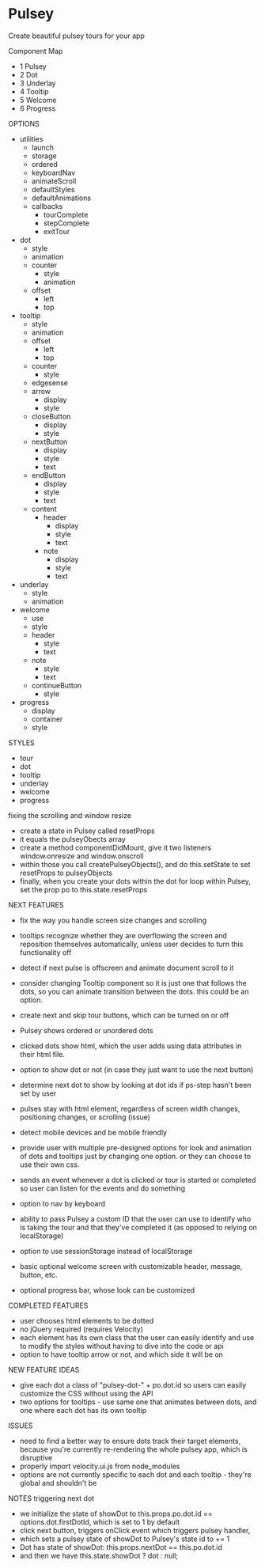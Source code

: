 # Pulsey
Create beautiful pulsey tours for your app

Component Map
- 1 Pulsey
- 2 Dot
- 3 Underlay
- 4 Tooltip
- 5 Welcome
- 6 Progress

OPTIONS
- utilities
  - launch
  - storage
  - ordered
  - keyboardNav
  - animateScroll
  - defaultStyles
  - defaultAnimations
  - callbacks
    - tourComplete
    - stepComplete
    - exitTour  
- dot
  - style
  - animation
  - counter
    - style
    - animation
  - offset
    - left
    - top
- tooltip
  - style
  - animation
  - offset
    - left
    - top
  - counter
    - style
  - edgesense
  - arrow
    - display
    - style
  - closeButton
    - display
    - style
  - nextButton
    - display
    - style
    - text
  - endButton
    - display
    - style
    - text
  - content
    - header
      - display
      - style
      - text
    - note
      - display
      - style
      - text
- underlay
  - style
  - animation
- welcome
  - use
  - style
  - header
    - style
    - text
  - note
    - style
    - text
  - continueButton
    - style
- progress
  - display
  - container
  - style

STYLES
- tour
- dot
- tooltip
- underlay
- welcome
- progress


fixing the scrolling and window resize
- create a state in Pulsey called resetProps
- it equals the pulseyObects array
- create a method componentDidMount, give it two listeners window.onresize and window.onscroll
- within those you call createPulseyObjects(), and do this.setState to set resetProps to pulseyObjects
- finally, when you create your dots within the dot for loop within Pulsey, set the prop po to this.state.resetProps

NEXT FEATURES
- fix the way you handle screen size changes and scrolling
- tooltips recognize whether they are overflowing the screen and reposition themselves automatically, unless user decides to turn this functionality off
- detect if next pulse is offscreen and animate document scroll to it

- consider changing Tooltip component so it is just one that follows the dots, so you can animate transition between the dots.  this could be an option.
- create next and skip tour buttons, which can be turned on or off
- Pulsey shows ordered or unordered dots
- clicked dots show html, which the user adds using data attributes in their html file.
- option to show dot or not (in case they just want to use the next button)
- determine next dot to show by looking at dot ids if ps-step hasn't been set by user
- pulses stay with html element, regardless of screen width changes, positioning changes, or scrolling (issue)
- detect mobile devices and be mobile friendly
- provide user with multiple pre-designed options for look and animation of dots and tooltips just by changing one option.  or they can choose to use their own css.
- sends an event whenever a dot is clicked or tour is started or completed so user can listen for the events and do something
- option to nav by keyboard
- ability to pass Pulsey a custom ID that the user can use to identify who is taking the tour and that they've completed it (as opposed to relying on localStorage)
- option to use sessionStorage instead of localStorage
- basic optional welcome screen with customizable header, message, button, etc.
- optional progress bar, whose look can be customized

COMPLETED FEATURES
- user chooses html elements to be dotted
- no jQuery required (requires Velocity)
- each element has its own class that the user can easily identify and use to modify the styles without having to dive into the code or api
- option to have tooltip arrow or not, and which side it will be on

NEW FEATURE IDEAS
- give each dot a class of "pulsey-dot-" + po.dot.id so users can easily customize the CSS without using the API
- two options for tooltips - use same one that animates between dots, and one where each dot has its own tooltip

ISSUES
- need to find a better way to ensure dots track their target elements, because you're currently re-rendering the whole pulsey app, which is disruptive
- properly import velocity.ui.js from node_modules
- options are not currently specific to each dot and each tooltip - they're global and shouldn't be

NOTES
triggering next dot
- we initialize the state of showDot to this.props.po.dot.id == options.dot.firstDotId, which is set to 1 by default
- click next button, triggers onClick event which triggers pulsey handler,
- which sets a pulsey state of showDot to Pulsey's state id to += 1
- Dot has state of showDot: this.props.nextDot == this.po.dot.id
- and then we have this.state.showDot ? dot : null;
